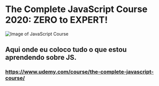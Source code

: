 # The Complete JavaScript Course 2020: ZERO to EXPERT!
![Image of JavaScript Course](https://hackernoon.com/hn-images/1*guF3jJePGofWd8dkdzuaqA.jpeg)

## Aqui onde eu coloco tudo o que estou aprendendo sobre JS.

### https://www.udemy.com/course/the-complete-javascript-course/
